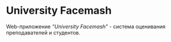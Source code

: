 # University Facemash
Web-приложение *“University Facemash”* - система оценивания преподавателей и студентов.</br>